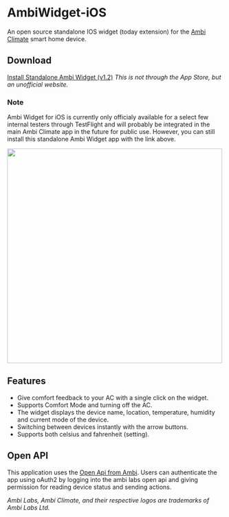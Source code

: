 # AmbiWidget-iOS
An open source standalone IOS widget (today extension) for the [Ambi Climate](http://www.ambiclimate.com) smart home device.

## Download
[Install Standalone Ambi Widget (v1.2)](http://www.brandonyuen.nl/apps/ios/ambiwidget/download)
*This is not through the App Store, but an unofficial website.*

### Note
Ambi Widget for iOS is currently only officialy available for a select few internal testers through TestFlight and will probably be integrated in the main Ambi Climate app in the future for public use.
However, you can still install this standalone Ambi Widget app with the link above.

<img src="https://github.com/TongLaiCha/AmbiWidget-iOS/blob/master/Screenshots/preview_image.jpeg?raw=true" height="500">

## Features
* Give comfort feedback to your AC with a single click on the widget.
* Supports Comfort Mode and turning off the AC.
* The widget displays the device name, location, temperature, humidity and current mode of the device.
* Switching between devices instantly with the arrow buttons.
* Supports both celsius and fahrenheit (setting).

## Open API
This application uses the [Open Api from Ambi](https://api.ambiclimate.com). Users can authenticate the app using oAuth2 by logging into the ambi labs open api and giving permission for reading device status and sending actions.

*Ambi Labs, Ambi Climate, and their respective logos are trademarks of Ambi Labs Ltd.*
